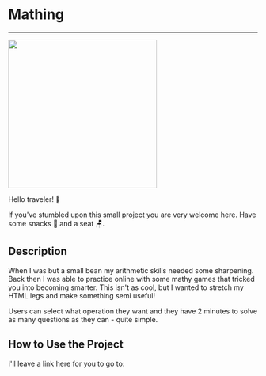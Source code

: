 # Mathing
---

<img src="https://i.giphy.com/media/v1.Y2lkPTc5MGI3NjExZHZqeDg1NW1oNGw3MW16cXhwZjh3cnBjY2hvYjlwZjhpdXNydTl5aCZlcD12MV9pbnRlcm5hbF9naWZfYnlfaWQmY3Q9Zw/3o7btPCcdNniyf0ArS/giphy.gif" width="300"/>

Hello traveler! 👋

If you've stumbled upon this small project you are very welcome here. Have some snacks 🥨 and a seat 🪑.

## Description
When I was but a small bean my arithmetic skills needed some sharpening. Back then I was able to practice online with some mathy games that tricked you into becoming smarter. This isn't as cool, but I wanted to stretch my HTML legs and make something semi useful!

Users can select what operation they want and they have 2 minutes to solve as many questions as they can - quite simple.

## How to Use the Project
I'll leave a link here for you to go to:
